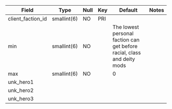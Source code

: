 **Field**|**Type**|**Null**|**Key**|**Default**|**Notes**
-----|-----|-----|-----|-----|-----
client_faction_id|smallint(6)|NO|PRI| |
min|smallint(6)|NO||The lowest personal faction can get before racial, class and deity mods| 
max|smallint(6)|NO| |0|
unk_hero1|||||
unk_hero2|||||
unk_hero3|||||